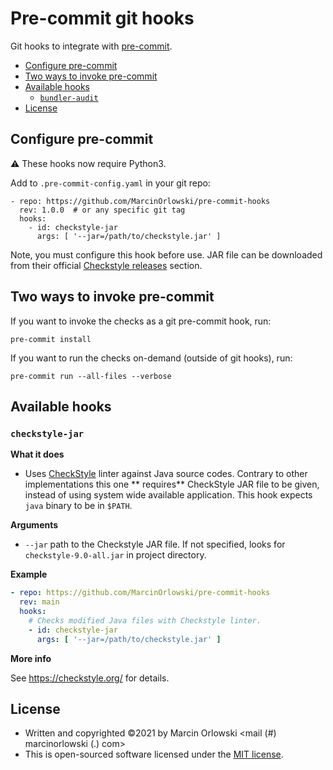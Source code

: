 # Pre-commit git hooks

Git hooks to integrate with [pre-commit](http://pre-commit.com/).

<!--TOC-->

- [Configure pre-commit](#configure-pre-commit)
- [Two ways to invoke pre-commit](#two-ways-to-invoke-pre-commit)
- [Available hooks](#available-hooks)
  - [`bundler-audit`](#bundler-audit)
- [License](#license)

<!--TOC-->

## Configure pre-commit

:warning: These hooks now require Python3.

Add to `.pre-commit-config.yaml` in your git repo:

```
- repo: https://github.com/MarcinOrlowski/pre-commit-hooks
  rev: 1.0.0  # or any specific git tag
  hooks:
    - id: checkstyle-jar
      args: [ '--jar=/path/to/checkstyle.jar' ]
```

Note, you must configure this hook before use. JAR file can be downloaded from their official
[Checkstyle releases](https://github.com/checkstyle/checkstyle/releases/) section.

## Two ways to invoke pre-commit

If you want to invoke the checks as a git pre-commit hook, run:

    pre-commit install

If you want to run the checks on-demand (outside of git hooks), run:

    pre-commit run --all-files --verbose

## Available hooks

### `checkstyle-jar`

**What it does**

* Uses [CheckStyle](https://checkstyle.org/) linter against Java source codes. Contrary to other implementations this one **
  requires** CheckStyle JAR file to be given, instead of using system wide available application. This hook expects `java` binary to
  be in `$PATH`.

**Arguments**

* `--jar` path to the Checkstyle JAR file. If not specified, looks for `checkstyle-9.0-all.jar` in project directory.

**Example**

```yaml
- repo: https://github.com/MarcinOrlowski/pre-commit-hooks
  rev: main
  hooks:
    # Checks modified Java files with Checkstyle linter.
    - id: checkstyle-jar
      args: [ '--jar=/path/to/checkstyle.jar' ]
```

**More info**

See https://checkstyle.org/ for details.

## License ##

* Written and copyrighted &copy;2021 by Marcin Orlowski <mail (#) marcinorlowski (.) com>
* This is open-sourced software licensed under the [MIT license](http://opensource.org/licenses/MIT).
